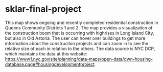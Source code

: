 # sklar-final-project

This map shows ongoing and recently completed residential construction in Queens Community Districts 1 and 2. 
The map provides a visualization of the construction boom that is occurring with highrises in Long Island City, but also in Old Astoria. 
The user can hover over buildings to get more information about the construciton projects and can zoom in to see the relative size of each in relation to the others. 
The data source is NYC DCP, which maintains the data at this website: https://www1.nyc.gov/site/planning/data-maps/open-data/dwn-housing-database.page#housingdevelopmentproject. 
